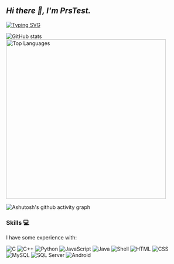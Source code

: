 <!-- Thank them 
[1] https://github.com/anuraghazra/github-readme-stats
[2] https://github.com/DenverCoder1/readme-typing-svg
[3] https://github.com/Ashutosh00710/github-readme-activity-graph
[4] https://www.peterjxl.com/Git/GitHub-Profile-Beautify/#%E5%A6%82%E4%BD%95%E5%AE%9A%E5%88%B6
[5] https://github.com/justjavac/github-dark-light-theme
[6] https://docs.github.com/zh/get-started/writing-on-github/getting-started-with-writing-and-formatting-on-github/basic-writing-and-formatting-syntax#specifying-the-theme-an-image-is-shown-to
--> 

## _Hi there 👋, I'm PrsTest._

[![Typing SVG](https://readme-typing-svg.demolab.com?font=Fira+Code&pause=1500&width=435&lines=Welcome+to+my+GitHub+page;I'm+A+software+engineering+student)](https://git.io/typing-svg)

<picture>
  <source media="(prefers-color-scheme: dark)" srcset="https://github-readme-stats.vercel.app/api?username=prstest&show_icons=true&theme=tokyonight&card_width=400&hide_border=true">
  <source media="(prefers-color-scheme: light)" srcset="https://github-readme-stats.vercel.app/api?username=prstest&show_icons=true&card_width=400&hide_border=true">
  <img alt="GitHub stats" src="https://github-readme-stats.vercel.app/api?username=prstest&show_icons=true&card_width=400&hide_border=true">
</picture>

<picture>
  <source media="(prefers-color-scheme: dark)" srcset="https://github-readme-stats.vercel.app/api/top-langs/?username=prstest&layout=compact&theme=tokyonight&card_width=400"width="436&hide_border=true">
  <source media="(prefers-color-scheme: light)" srcset="https://github-readme-stats.vercel.app/api/top-langs/?username=prstest&layout=compact&card_width=400"width="436&hide_border=true">
  <img alt="Top Languages" src="https://github-readme-stats.vercel.app/api/top-langs/?username=prstest&layout=compact&card_width=400"width="436&hide_border=true">
</picture>

![Ashutosh's github activity graph](https://github-readme-activity-graph.vercel.app/graph?username=prstest&theme=react-dark&hide_border=true&bg_color=transparent)


### Skills 💻
I have some experience with:

![C](https://img.shields.io/badge/C-blue?style=flat-square&logo=c&logoColor=white)
![C++](https://img.shields.io/badge/C%2B%2B-blue?style=flat-square&logo=c%2B%2B&logoColor=white)
![Python](https://img.shields.io/badge/Python-blue?style=flat-square&logo=python&logoColor=white)
![JavaScript](https://img.shields.io/badge/JavaScript-yellow?style=flat-square&logo=javascript&logoColor=black)
![Java](https://img.shields.io/badge/Java-red?style=flat-square&logo=java&logoColor=white)
![Shell](https://img.shields.io/badge/Shell-black?style=flat-square&logo=gnu-bash&logoColor=white)
![HTML](https://img.shields.io/badge/HTML-orange?style=flat-square&logo=html5&logoColor=white)
![CSS](https://img.shields.io/badge/CSS-blue?style=flat-square&logo=css3&logoColor=white)
![MySQL](https://img.shields.io/badge/MySQL-blue?style=flat-square&logo=mysql&logoColor=white)
![SQL Server](https://img.shields.io/badge/SQL%20Server-red?style=flat-square&logo=microsoft-sql-server&logoColor=white)
![Android](https://img.shields.io/badge/Android-3DDC84?style=flat-square&logo=android&logoColor=white)
